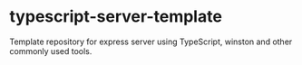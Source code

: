 # typescript-server-template
Template repository for express server using TypeScript, winston and other commonly used tools.

